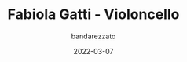 ---
title: 'Fabiola Gatti - Violoncello'
date: 2022-03-07
author: bandarezzato
cognome_nome: Gatti Fabiola
header:
    teaser: /assets/images/strumenti/violoncello.jpg
---
